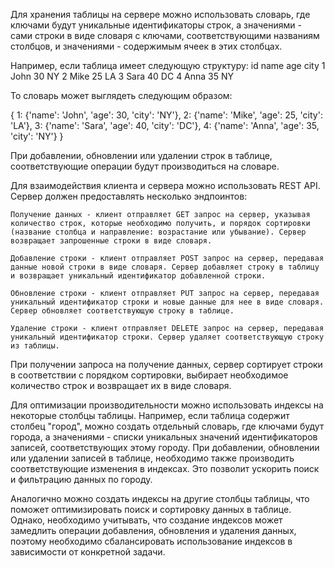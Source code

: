 Для хранения таблицы на сервере можно использовать словарь, где ключами будут уникальные идентификаторы строк, а значениями - сами строки в виде словаря с ключами, соответствующими названиям столбцов, и значениями - содержимым ячеек в этих столбцах.

Например, если таблица имеет следующую структуру:
id	name	age	city
1	John	30	NY
2	Mike	25	LA
3	Sara	40	DC
4	Anna	35	NY

То словарь может выглядеть следующим образом:

{
1: {'name': 'John', 'age': 30, 'city': 'NY'},
2: {'name': 'Mike', 'age': 25, 'city': 'LA'},
3: {'name': 'Sara', 'age': 40, 'city': 'DC'},
4: {'name': 'Anna', 'age': 35, 'city': 'NY'}
}

При добавлении, обновлении или удалении строк в таблице, соответствующие операции будут производиться на словаре.

Для взаимодействия клиента и сервера можно использовать REST API. Сервер должен предоставлять несколько эндпоинтов:

    Получение данных - клиент отправляет GET запрос на сервер, указывая количество строк, которые необходимо получить, и порядок сортировки (название столбца и направление: возрастание или убывание). Сервер возвращает запрошенные строки в виде словаря.

    Добавление строки - клиент отправляет POST запрос на сервер, передавая данные новой строки в виде словаря. Сервер добавляет строку в таблицу и возвращает уникальный идентификатор добавленной строки.

    Обновление строки - клиент отправляет PUT запрос на сервер, передавая уникальный идентификатор строки и новые данные для нее в виде словаря. Сервер обновляет соответствующую строку в таблице.

    Удаление строки - клиент отправляет DELETE запрос на сервер, передавая уникальный идентификатор строки. Сервер удаляет соответствующую строку из таблицы.

При получении запроса на получение данных, сервер сортирует строки в соответствии с порядком сортировки, выбирает необходимое количество строк и возвращает их в виде словаря.

Для оптимизации производительности можно использовать индексы на некоторые столбцы таблицы. Например, если таблица содержит столбец "город", можно создать отдельный словарь, где ключами будут города, а значениями - списки уникальных значений идентификаторов записей, соответствующих этому городу. При добавлении, обновлении или удалении записей в таблице, необходимо также производить соответствующие изменения в индексах. Это позволит ускорить поиск и фильтрацию данных по городу.

Аналогично можно создать индексы на другие столбцы таблицы, что поможет оптимизировать поиск и сортировку данных в таблице. Однако, необходимо учитывать, что создание индексов может замедлить операции добавления, обновления и удаления данных, поэтому необходимо сбалансировать использование индексов в зависимости от конкретной задачи.
